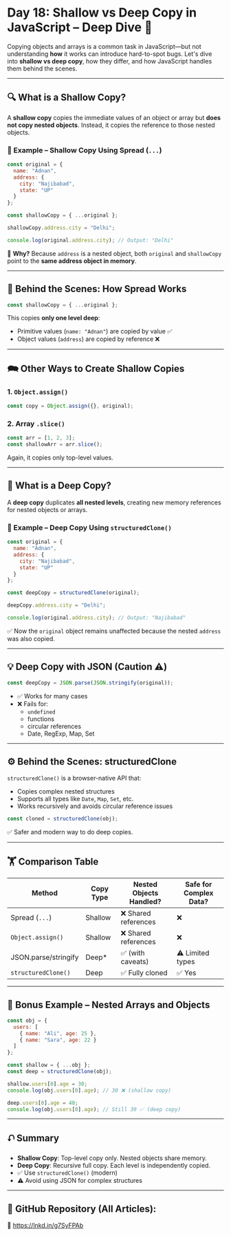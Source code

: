 # Day 18: Shallow vs Deep Copy in JavaScript – Deep Dive 🧐

Copying objects and arrays is a common task in JavaScript—but not understanding **how** it works can introduce hard-to-spot bugs. Let's dive into **shallow vs deep copy**, how they differ, and how JavaScript handles them behind the scenes.

---

## 🔍 What is a Shallow Copy?

A **shallow copy** copies the immediate values of an object or array but **does not copy nested objects**. Instead, it copies the reference to those nested objects.

### 🔧 Example – Shallow Copy Using Spread (`...`)
```js
const original = {
  name: "Adnan",
  address: {
    city: "Najibabad",
    state: "UP"
  }
};

const shallowCopy = { ...original };

shallowCopy.address.city = "Delhi";

console.log(original.address.city); // Output: "Delhi"
```

📌 **Why?**
Because `address` is a nested object, both `original` and `shallowCopy` point to the **same address object in memory**.

---

## 🧠 Behind the Scenes: How Spread Works

```js
const shallowCopy = { ...original };
```

This copies **only one level deep**:
- Primitive values (`name: "Adnan"`) are copied by value ✅
- Object values (`address`) are copied by reference ❌

---

## 🗪 Other Ways to Create Shallow Copies

### 1. `Object.assign()`
```js
const copy = Object.assign({}, original);
```

### 2. Array `.slice()`
```js
const arr = [1, 2, 3];
const shallowArr = arr.slice();
```

Again, it copies only top-level values.

---

## 🌊 What is a Deep Copy?

A **deep copy** duplicates **all nested levels**, creating new memory references for nested objects or arrays.

### 🔧 Example – Deep Copy Using `structuredClone()`
```js
const original = {
  name: "Adnan",
  address: {
    city: "Najibabad",
    state: "UP"
  }
};

const deepCopy = structuredClone(original);

deepCopy.address.city = "Delhi";

console.log(original.address.city); // Output: "Najibabad"
```

✅ Now the `original` object remains unaffected because the nested `address` was also copied.

---

## 💡 Deep Copy with JSON (Caution ⚠️)
```js
const deepCopy = JSON.parse(JSON.stringify(original));
```

- ✅ Works for many cases
- ❌ Fails for:
  - `undefined`
  - functions
  - circular references
  - Date, RegExp, Map, Set

---

## ⚙️ Behind the Scenes: structuredClone

`structuredClone()` is a browser-native API that:
- Copies complex nested structures
- Supports all types like `Date`, `Map`, `Set`, etc.
- Works recursively and avoids circular reference issues

```js
const cloned = structuredClone(obj);
```

✅ Safer and modern way to do deep copies.

---

## 🏋️ Comparison Table

| Method                | Copy Type  | Nested Objects Handled? | Safe for Complex Data? |
|-----------------------|------------|--------------------------|-------------------------|
| Spread (`...`)        | Shallow    | ❌ Shared references      | ❌                      |
| `Object.assign()`     | Shallow    | ❌ Shared references      | ❌                      |
| JSON.parse/stringify  | Deep*      | ✅ (with caveats)         | ⚠️ Limited types        |
| `structuredClone()`   | Deep       | ✅ Fully cloned           | ✅ Yes                  |

---

## 🧪 Bonus Example – Nested Arrays and Objects

```js
const obj = {
  users: [
    { name: "Ali", age: 25 },
    { name: "Sara", age: 22 }
  ]
};

const shallow = { ...obj };
const deep = structuredClone(obj);

shallow.users[0].age = 30;
console.log(obj.users[0].age); // 30 ❌ (shallow copy)

deep.users[0].age = 40;
console.log(obj.users[0].age); // Still 30 ✅ (deep copy)
```

---

## ⮏️ Summary

- **Shallow Copy**: Top-level copy only. Nested objects share memory.
- **Deep Copy**: Recursive full copy. Each level is independently copied.
- ✅ Use `structuredClone()` (modern)
- ⚠️ Avoid using JSON for complex structures

---

## 🔗 GitHub Repository (All Articles):

📁 https://lnkd.in/g7SyFPAb

